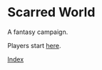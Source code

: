 # Scarred World
A fantasy campaign.

Players start [here](./markdown/scarred-world.md).

[Index](./markdown/index.md)